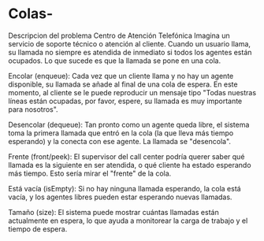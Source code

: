 # Colas-
Descripcion del problema
Centro de Atención Telefónica
Imagina un servicio de soporte técnico o atención al cliente. Cuando un usuario llama, su llamada no siempre es atendida de inmediato si todos los agentes están ocupados. Lo que sucede es que la llamada se pone en una cola.

Encolar (enqueue): Cada vez que un cliente llama y no hay un agente disponible, su llamada se añade al final de una cola de espera. En este momento, al cliente se le puede reproducir un mensaje tipo "Todas nuestras líneas están ocupadas, por favor, espere, su llamada es muy importante para nosotros".

Desencolar (dequeue): Tan pronto como un agente queda libre, el sistema toma la primera llamada que entró en la cola (la que lleva más tiempo esperando) y la conecta con ese agente. La llamada se "desencola".

Frente (front/peek): El supervisor del call center podría querer saber qué llamada es la siguiente en ser atendida, o qué cliente ha estado esperando más tiempo. Esto sería mirar el "frente" de la cola.

Está vacía (isEmpty): Si no hay ninguna llamada esperando, la cola está vacía, y los agentes libres pueden estar esperando nuevas llamadas.

Tamaño (size): El sistema puede mostrar cuántas llamadas están actualmente en espera, lo que ayuda a monitorear la carga de trabajo y el tiempo de espera.
